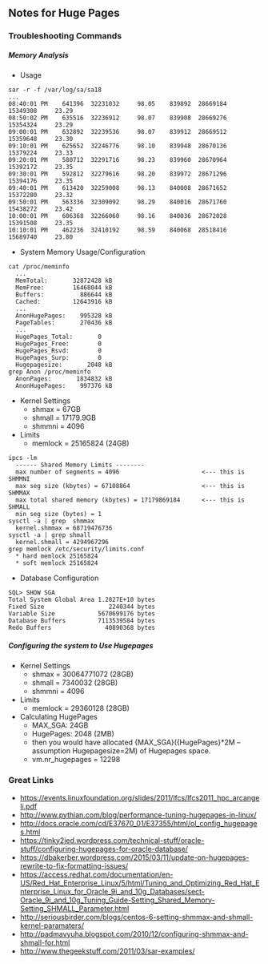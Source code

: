 ## Notes for Huge Pages


### Troubleshooting Commands


##### Memory Analysis

* Usage
```
sar -r -f /var/log/sa/sa18
...
08:40:01 PM    641396  32231032     98.05    839892  28669184  15349308     23.29
08:50:02 PM    635516  32236912     98.07    839908  28669276  15354324     23.29
09:00:01 PM    632892  32239536     98.07    839912  28669512  15359648     23.30
09:10:01 PM    625652  32246776     98.10    839948  28670136  15379224     23.33
09:20:01 PM    580712  32291716     98.23    839960  28670964  15392172     23.35
09:30:01 PM    592812  32279616     98.20    839972  28671296  15394176     23.35
09:40:01 PM    613420  32259008     98.13    840008  28671652  15372280     23.32
09:50:01 PM    563336  32309092     98.29    840016  28671760  15438272     23.42
10:00:01 PM    606368  32266060     98.16    840036  28672028  15391508     23.35
10:10:01 PM    462236  32410192     98.59    840068  28518416  15689740     23.80
```

* System Memory Usage/Configuration
```
cat /proc/meminfo
  ...
  MemTotal:       32872428 kB
  MemFree:        16468044 kB
  Buffers:          886644 kB
  Cached:         12643916 kB
  ...
  AnonHugePages:    995328 kB
  PageTables:       270436 kB
  ...
  HugePages_Total:       0
  HugePages_Free:        0
  HugePages_Rsvd:        0
  HugePages_Surp:        0
  Hugepagesize:       2048 kB
grep Anon /proc/meminfo
  AnonPages:       1834832 kB
  AnonHugePages:    997376 kB
```

* Kernel Settings
  * shmax = 67GB
  * shmall = 17179.9GB
  * shmmni = 4096
* Limits
  * memlock = 25165824 (24GB)
```
ipcs -lm
  ------ Shared Memory Limits --------
  max number of segments = 4096                       <--- this is SHMMNI
  max seg size (kbytes) = 67108864                    <--- this is SHMMAX
  max total shared memory (kbytes) = 17179869184      <--- this is SHMALL
  min seg size (bytes) = 1
sysctl -a | grep  shmmax
  kernel.shmmax = 68719476736
sysctl -a | grep shmall
  kernel.shmall = 4294967296
grep memlock /etc/security/limits.conf
  * hard memlock 25165824
  * soft memlock 25165824
```

* Database Configuration
```
SQL> SHOW SGA
Total System Global Area 1.2827E+10 bytes
Fixed Size                  2240344 bytes
Variable Size            5670699176 bytes
Database Buffers         7113539584 bytes
Redo Buffers               40890368 bytes
```

##### Configuring the system to Use Hugepages

* Kernel Settings
  * shmax = 30064771072 (28GB)
  * shmall =  7340032 (28GB)
  * shmmni = 4096
* Limits
  * memlock = 29360128 (28GB)
* Calculating HugePages
  * MAX_SGA: 24GB
  * HugePages: 2048 (2MB)
  * then you would have allocated {MAX_SGA}({HugePages}*2M – assumption Hugepagesize=2M) of Hugepages space.
  * vm.nr_hugepages = 12298

### Great Links

- https://events.linuxfoundation.org/slides/2011/lfcs/lfcs2011_hpc_arcangeli.pdf
- http://www.pythian.com/blog/performance-tuning-hugepages-in-linux/
- http://docs.oracle.com/cd/E37670_01/E37355/html/ol_config_hugepages.html
- https://tinky2jed.wordpress.com/technical-stuff/oracle-stuff/configuring-hugepages-for-oracle-database/
- https://dbakerber.wordpress.com/2015/03/11/update-on-hugepages-rewrite-to-fix-formatting-issues/
- https://access.redhat.com/documentation/en-US/Red_Hat_Enterprise_Linux/5/html/Tuning_and_Optimizing_Red_Hat_Enterprise_Linux_for_Oracle_9i_and_10g_Databases/sect-Oracle_9i_and_10g_Tuning_Guide-Setting_Shared_Memory-Setting_SHMALL_Parameter.html
- http://seriousbirder.com/blogs/centos-6-setting-shmmax-and-shmall-kernel-paramaters/
- http://padmavyuha.blogspot.com/2010/12/configuring-shmmax-and-shmall-for.html
- http://www.thegeekstuff.com/2011/03/sar-examples/
